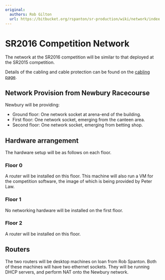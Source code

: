 ```yaml
---
original:
  authors: Rob Gilton
  url: https://bitbucket.org/rspanton/sr-production/wiki/network/index
---
```

# SR2016 Competition Network

The network at the SR2016 competition will be similar to that deployed
at the SR2015 competition.

Details of the cabling and cable protection can be found on the
[cabling page](./sr2016-cabling.md).

## Network Provision from Newbury Racecourse

Newbury will be providing:

* Ground floor: One network socket at arena-end of the building.
* First floor: One network socket, emerging from the canteen area.
* Second floor: One network socket, emerging from betting shop.

## Hardware arrangement

The hardware setup will be as follows on each floor.

### Floor 0

A router will be installed on this floor.  This machine will also run
a VM for the competition software, the image of which is being
provided by Peter Law.

### Floor 1

No networking hardware will be installed on the first floor.

### Floor 2

A router will be installed on this floor.

## Routers

The two routers will be desktop machines on loan from Rob Spanton.
Both of these machines will have two ethernet sockets.  They will be
running DHCP servers, and perform NAT onto the Newbury network.
